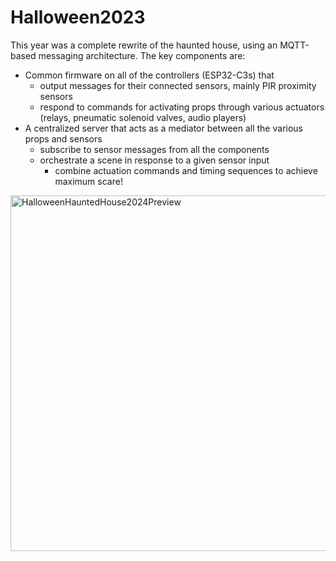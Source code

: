 # Halloween2023

This year was a complete rewrite of the haunted house, using an MQTT-based messaging architecture. The key components are:
- Common firmware on all of the controllers (ESP32-C3s) that
  - output messages for their connected sensors, mainly PIR proximity sensors
  - respond to commands for activating props through various actuators (relays, pneumatic solenoid valves, audio players)
- A centralized server that acts as a mediator between all the various props and sensors
  - subscribe to sensor messages from all the components
  - orchestrate a scene in response to a given sensor input
    - combine actuation commands and timing sequences to achieve maximum scare!

[<img width="569" alt="HalloweenHauntedHouse2024Preview" src="https://github.com/jakelevirne/Halloween2024/assets/51732/c691ddff-7fa9-4cad-8407-8cfbed17d607">](https://drive.google.com/file/d/1zwmoVLYiJhM9uvdrN-SONa0KXk6m6njB/preview)

